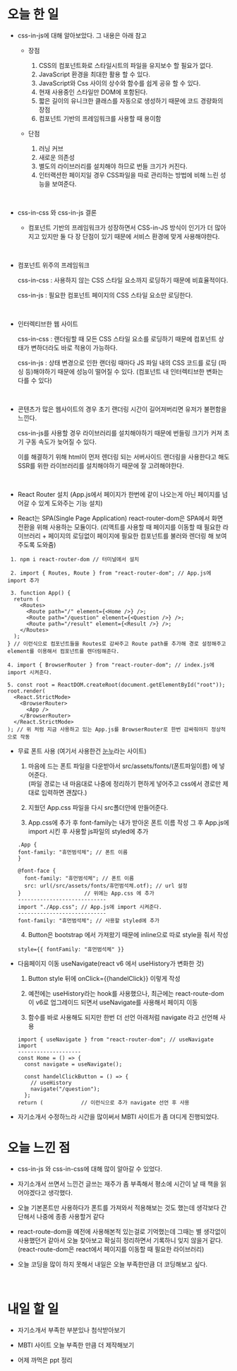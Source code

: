 # 오늘 한 일

- css-in-js에 대해 알아보았다. 그 내용은 아래 참고

  - 장점

    1.  CSS의 컴포넌트화로 스타일시트의 파일을 유지보수 할 필요가 없다.
    2.  JavaScript 환경을 최대한 활용 할 수 있다.
    3.  JavaScript와 Css 사이의 상수와 함수를 쉽게 공유 할 수 있다.
    4.  현재 사용중인 스타일만 DOM에 포함된다.
    5.  짧은 길이의 유니크한 클래스를 자동으로 생성하기 때문에 코드 경량화의 장점
    6.  컴포넌트 기반의 프레임워크를 사용할 때 용이함

  - 단점

    1. 러닝 커브
    2. 새로운 의존성
    3. 별도의 라이브러리를 설치해야 하므로 번들 크기가 커진다.
    4. 인터랙션한 페이지일 경우 CSS파일을 따로 관리하는 방법에 비해 느린 성능을 보여준다.

<br />

- css-in-css 와 css-in-js 결론

  - 컴포넌트 기반의 프레임워크가 성장하면서 CSS-in-JS 방식이 인기가 더 많아지고 있지만
    둘 다 장 단점이 있기 때문에 서비스 환경에 맞게 사용해야한다.

<br />

- 컴포넌트 위주의 프레임워크

  css-in-css : 사용하지 않는 CSS 스타일 요소까지 로딩하기 때문에 비효율적이다.

  css-in-js : 필요한 컴포넌트 페이지의 CSS 스타일 요소만 로딩한다.

  <br />

- 인터렉티브한 웹 사이트

  css-in-css : 랜더링할 때 모든 CSS 스타일 요소를 로딩하기 때문에 컴포넌트 상태가 변하더라도 바로 적용이 가능하다.

  css-in-js : 상태 변경으로 인한 랜더링 때마다 JS 파일 내의 CSS 코드를 로딩 (파싱 등)해야하기 때문에 성능이 떨어질 수 있다. (컴포넌트 내 인터렉티브한 변화는 다를 수 있다)

  <br />

- 콘텐츠가 많은 웹사이트의 경우 초기 랜더링 시간이 길어져버리면 유저가 불편함을 느낀다.

  css-in-js를 사용할 경우 라이브러리를 설치해야하기 때문에 번들링 크기가 커져 초기 구동 속도가 늦어질 수 있다.

  이를 해결하기 위해 html이 먼저 렌더링 되는 서버사이드 랜더링을 사용한다고 해도 SSR를 위한 라이브러리를 설치해야하기 때문에 잘 고려해야한다.

  <br />

- React Router 설치 (App.js에서 페이지가 한번에 같이 나오는게 아닌 페이지를 넘어갈 수 있게 도와주는 기능 설치)

- React는 SPA(Single Page Application) react-router-dom은 SPA에서 화면 전환을 위해 사용하는 모듈이다. (리액트를 사용할 때 페이지를 이동할 때 필요한 라이브러리 + 페이지의 로딩없이 페이지에 필요한 컴포넌트를 불러와 렌더링 해 보여주도록 도와줌)

```
 1. npm i react-router-dom // 터미널에서 설치

 2. import { Routes, Route } from "react-router-dom"; // App.js에 import 추가

 3. function App() {
  return (
    <Routes>
      <Route path="/" element={<Home />} />;
      <Route path="/question" element={<Question />} />;
      <Route path="/result" element={<Result />} />;
    </Routes>
  );
} // 이런식으로 컴포넌트들을 Routes로 감싸주고 Route path를 추가해 경로 설정해주고 element를 이용해서 컴포넌트를 렌더링해준다.

4. import { BrowserRouter } from "react-router-dom"; // index.js에 import 시켜준다.

5. const root = ReactDOM.createRoot(document.getElementById("root"));
root.render(
  <React.StrictMode>
    <BrowserRouter>
      <App />
    </BrowserRouter>
  </React.StrictMode>
); // 위 처럼 지금 사용하고 있는 App.js를 BrowserRouter로 한번 감싸줘야지 정상적으로 작동
```

- 무료 폰트 사용 (여기서 사용한건 [눈누](https://noonnu.cc/)라는 사이트)

  1. 마음에 드는 폰트 파일을 다운받아서 src/assets/fonts/(폰트파일이름) 에 넣어준다.
     <br />
     (파일 경로는 내 마음대로 나중에 정리하기 편하게 넣어주고 css에서 경로만 제대로 입력하면 괜찮다.)
  2. 지웠던 App.css 파일을 다시 src폴더안에 만들어준다.

  3. App.css에 추가 후 font-family는 내가 받아온 폰트 이름 작성 그 후 App.js에 import 시킨 후 사용할 js파일의 styled에 추가

  ```
  .App {
  font-family: "휴먼범석체"; // 폰트 이름
  }

  @font-face {
    font-family: "휴먼범석체"; // 폰트 이름
    src: url(/src/assets/fonts/휴먼범석체.otf); // url 설정
  }                    // 위에는 App.css 에 추가
  ----------------------------
  import "./App.css"; // App.js에 import 시켜준다.
  ----------------------------
  font-family: "휴먼범석체"; // 사용할 styled에 추가

  ```

  4. Button은 bootstrap 에서 가져왔기 때문에 inline으로 따로 style을 줘서 작성

  ```
  style={{ fontFamily: "휴먼범석체" }}
  ```

- 다음페이지 이동 useNavigate(react v6 에서 useHistory가 변화한 것)

  1. Button style 뒤에 onClick={{handelClick}} 이렇게 작성

  2. 예전에는 useHistory라는 hook를 사용했으나, 최근에는 react-route-dom이 v6로 업그레이드 되면서 useNavigate를 사용해서 페이지 이동

  3. 함수를 바로 사용해도 되지만 한번 더 선언 아래처럼 navigate 라고 선언해 사용

  ```
  import { useNavigate } from "react-router-dom"; // useNavigate import
  --------------------
  const Home = () => {
    const navigate = useNavigate();

    const handelClickButton = () => {
      // useHistory
      navigate("/question");
    };
  return (            // 이런식으로 추가 navigate 선언 후 사용
  ```

- 자기소개서 수정하느라 시간을 많이써서 MBTI 사이트가 좀 뎌디게 진행되었다.

# 오늘 느낀 점

- css-in-js 와 css-in-css에 대해 많이 알아갈 수 있었다.

- 자기소개서 쓰면서 느낀건 글쓰는 재주가 좀 부족해서 평소에 시간이 날 때 책을 읽어야겠다고 생각했다.

- 오늘 기본폰트만 사용하다가 폰트를 가져와서 적용해보는 것도 했는데 생각보다 간단해서 나중에 종종 사용할거 같다

- react-route-dom을 예전에 사용해본적 있는걸로 기억했는데 그때는 별 생각없이 사용했던거 같아서 오늘 찾아보고 확실히 정리하면서 기록하니 잊지 않을거 같다.
  (react-route-dom은 react에서 페이지를 이동할 때 필요한 라이브러리)

- 오늘 코딩을 많이 하지 못해서 내일은 오늘 부족한만큼 더 코딩해보고 싶다.

<br />

# 내일 할 일

- 자기소개서 부족한 부분있나 첨삭받아보기

- MBTI 사이트 오늘 부족한 만큼 더 제작해보기

- 어제 까먹은 ppt 정리
